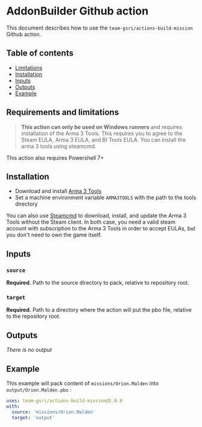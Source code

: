 # AddonBuilder Github action

This document describes how to use the `team-gsri/actions-build-mission` Github action.

## Table of contents
* [Limitations](#requirements-and-limitations)
* [Installation](#installation)
* [Inputs](#inputs)
* [Outputs](#outputs)
* [Example](#example)

## Requirements and limitations

> **This action can only be used on Windows runners** and requires installation of the Arma 3 Tools. This requires you to agree to the Steam EULA, Arma 3 EULA, and BI Tools EULA. You can install the arma 3 tools using steamcmd.

This action also requires Powershell 7+

## Installation

* Download and install [Arma 3 Tools](https://store.steampowered.com/app/233800/Arma_3_Tools/)
* Set a machine environment variable `ARMA3TOOLS` with the path to the tools directory

You can also use [Steamcmd](https://developer.valvesoftware.com/wiki/SteamCMD) to download, install, and update the Arma 3 Tools without the Steam client. In both case, you need a valid steam account with subscription to the Arma 3 Tools in order to accept EULAs, but you don't need to own the game itself.

## Inputs

### `source`

**Required.** Path to the source directory to pack, relative to repository root.

### `target`

**Required.** Path to a directory where the action will put the pbo file, relative to the repository root.

## Outputs

*There is no output*

## Example

This example will pack content of `missions/Orion.Malden` into `output/Orion.Malden.pbo` :

```yml
uses: team-gsri/actions-build-mission@1.0.0
with:
  source: 'missions/Orion.Malden'
  target: 'output'
```